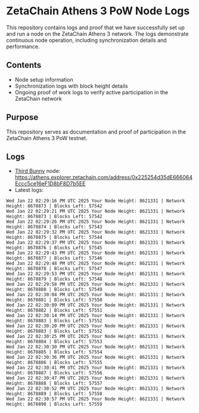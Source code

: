 # ZetaChain Athens 3 PoW Node Logs
This repository contains logs and proof that we have successfully set up and run a node on the ZetaChain Athens 3 network. The logs demonstrate continuous node operation, including synchronization details and performance.

## Contents
- Node setup information
- Synchronization logs with block height details
- Ongoing proof of work logs to verify active participation in the ZetaChain network

## Purpose
This repository serves as documentation and proof of participation in the ZetaChain Athens 3 PoW testnet.

## Logs

- [Third Bunny](https://thirdbunny.xyz/) node: https://athens.explorer.zetachain.com/address/0x225254d35dE666064Eccc5ce16eF1D8bF8D7b5EE
- Latest logs:
```
Wed Jan 22 02:29:16 PM UTC 2025 Your Node Height: 8621331 | Network Height: 8678873 | Blocks Left: 57542
Wed Jan 22 02:29:21 PM UTC 2025 Your Node Height: 8621331 | Network Height: 8678873 | Blocks Left: 57542
Wed Jan 22 02:29:26 PM UTC 2025 Your Node Height: 8621331 | Network Height: 8678874 | Blocks Left: 57543
Wed Jan 22 02:29:32 PM UTC 2025 Your Node Height: 8621331 | Network Height: 8678875 | Blocks Left: 57544
Wed Jan 22 02:29:37 PM UTC 2025 Your Node Height: 8621331 | Network Height: 8678876 | Blocks Left: 57545
Wed Jan 22 02:29:43 PM UTC 2025 Your Node Height: 8621331 | Network Height: 8678877 | Blocks Left: 57546
Wed Jan 22 02:29:48 PM UTC 2025 Your Node Height: 8621331 | Network Height: 8678878 | Blocks Left: 57547
Wed Jan 22 02:29:53 PM UTC 2025 Your Node Height: 8621331 | Network Height: 8678879 | Blocks Left: 57548
Wed Jan 22 02:29:58 PM UTC 2025 Your Node Height: 8621331 | Network Height: 8678880 | Blocks Left: 57549
Wed Jan 22 02:30:04 PM UTC 2025 Your Node Height: 8621331 | Network Height: 8678881 | Blocks Left: 57550
Wed Jan 22 02:30:09 PM UTC 2025 Your Node Height: 8621331 | Network Height: 8678882 | Blocks Left: 57551
Wed Jan 22 02:30:14 PM UTC 2025 Your Node Height: 8621331 | Network Height: 8678883 | Blocks Left: 57552
Wed Jan 22 02:30:20 PM UTC 2025 Your Node Height: 8621331 | Network Height: 8678883 | Blocks Left: 57552
Wed Jan 22 02:30:25 PM UTC 2025 Your Node Height: 8621331 | Network Height: 8678884 | Blocks Left: 57553
Wed Jan 22 02:30:30 PM UTC 2025 Your Node Height: 8621331 | Network Height: 8678885 | Blocks Left: 57554
Wed Jan 22 02:30:36 PM UTC 2025 Your Node Height: 8621331 | Network Height: 8678886 | Blocks Left: 57555
Wed Jan 22 02:30:41 PM UTC 2025 Your Node Height: 8621331 | Network Height: 8678887 | Blocks Left: 57556
Wed Jan 22 02:30:47 PM UTC 2025 Your Node Height: 8621331 | Network Height: 8678888 | Blocks Left: 57557
Wed Jan 22 02:30:52 PM UTC 2025 Your Node Height: 8621331 | Network Height: 8678889 | Blocks Left: 57558
Wed Jan 22 02:30:57 PM UTC 2025 Your Node Height: 8621331 | Network Height: 8678890 | Blocks Left: 57559
```
